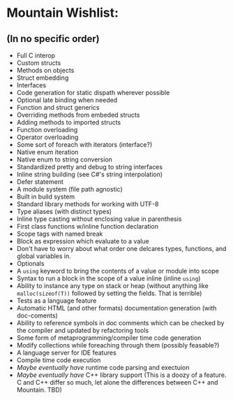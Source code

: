# Mountain Wishlist:
## (In no specific order)

* Full C interop
* Custom structs
* Methods on objects
* Struct embedding
* Interfaces
* Code generation for static dispath wherever possible
* Optional late binding when needed
* Function and struct generics
* Overriding methods from embeded structs
* Adding methods to imported structs
* Function overloading
* Operator overloading
* Some sort of foreach with iterators (interface?)
* Native enum iteration
* Native enum to string conversion
* Standardized pretty and debug to string interfaces
* Inline string building (see C#'s string interpolation)
* Defer statement
* A module system (file path agnostic)
* Built in build system
* Standard library methods for working with UTF-8
* Type aliases (with distinct types)
* Inline type casting without enclosing value in parenthesis
* First class functions w/inline function declaration
* Scope tags with named break
* Block as expression which evaluate to a value
* Don't have to worry about what order one delcares types, functions,
  and global variables in.
* Optionals
* A `using` keyword to bring the contents of a value or module into scope
* Syntax to run a block in the scope of a value inline (inline `using`)
* Ability to instance any type on stack or heap (without anything like
`malloc(sizeof(T))` followed by setting the fields. That is terrible)
* Tests as a language feature
* Automatic HTML (and other formats) documentation generation (with doc-coments)
* Ability to reference symbols in doc comments which can be checked by
  the compiler and updated by refactoring tools
* Some form of metaprogramming/compiler time code generation
* Modify collections while foreaching through them (possibly feasable?)
* A language server for IDE features
* Compile time code execution
* *Maybe eventually have* runtime code parsing and exectuion
* *Maybe eventually have* C++ library support (This is a doozy of a
  feature. C and C++ differ so much, let alone the differences between
  C++ and Mountain. TBD)

